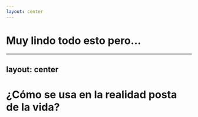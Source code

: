 ```yaml
---
layout: center
---
```


# Muy lindo todo esto pero...

---
layout: center
---

# ¿Cómo se usa en la realidad posta de la vida?